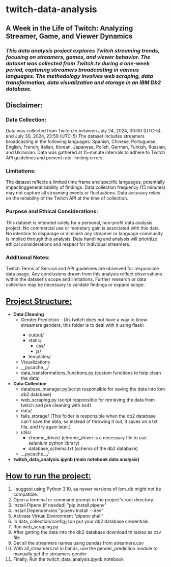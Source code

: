 # <h1>twitch-data-analysis</h1>
## **A Week in the Life of Twitch: Analyzing Streamer, Game, and Viewer Dynamics**

### *This data analysis project explores Twitch streaming trends, focusing on streamers, games, and viewer behavior. The dataset was collected from Twitch.tv during a one-week period, capturing streamers broadcasting in various languages. The methodology involves web scraping, data transformation, data visualization and storage in an IBM Db2 database.*

## Disclaimer:
### Data Collection:
Data was collected from Twitch.tv between July 24, 2024, 00:00 (UTC-5), and July 30, 2024, 23:59 (UTC-5)
The dataset includes streamers broadcasting in the following languages: Spanish, Chinese, Portuguese, English, French, Italian, Korean, Japanese, Polish, German, Turkish, Russian, and Ukrainian.
Data was gathered at 15-minute intervals to adhere to Twitch API guidelines and prevent rate-limiting errors.
### Limitations:
The dataset reflects a limited time frame and specific languages, potentially impactinggeneralizability of findings.
Data collection frequency (15 minutes) may not capture all streaming events or fluctuations.
Data accuracy relies on the reliability of the Twitch API at the time of collection.
### Purpose and Ethical Considerations:
This dataset is intended solely for a personal, non-profit data analysis project.
No commercial use or monetary gain is associated with this data.
No intention to disparage or diminish any streamer or language community is implied through this analysis.
Data handling and analysis will prioritize ethical considerations and respect for individual streamers.
### Additional Notes:
Twitch Terms of Service and API guidelines are observed for responsible data usage.
Any conclusions drawn from this analysis reflect observations within the dataset's scope and limitations.
Further research or data collection may be necessary to validate findings or expand scope.

## <u style="font-size: 1.5rem;">Project Structure:</u>
<ul>
  <li>
    <strong>Data Cleaning</strong>
    <ul>
      <li>Gender Prediction - (As twitch does not have a way to know streamers genders, this folder is to deal with it using flask)</li>
        <ul>
          <li>output/</li>
          <li>static/
            <ul>
              <li>css/</li>
              <li>js/</li>
            </ul>
          </li>
          <li>templates/</li>
        </ul>
      </li>
      <li>Visualizations</li>
      <li>__pycache__/</li>
      <li>data_transformations_functions.py (custom functions to help clean the data)</li>
    </ul>
  </li>

  <li>
    <strong>Data Collection</strong>
    <ul>
      <li>database_manager.py(script responsible for saving the data into ibm db2 database)</li>
      <li>web_scraping.py (script responsible for retrieving the data from twitch and pre cleaning with bs4)</li>
      <li>data/</li>
      <li>fails_storage/ (This folder is responsible when the db2 database can't save the data, so instead of throwing it out, it saves on a txt file, and try again later.)</li>
      <li>
        utils/
        <ul>
          <li>chrome_driver/ (chrome_driver is a necessary file to use selenium python library)</li>
          <li>database_schema.txt (schema of the db2 database)</li>
        </ul>
      </li>
      <li>__pycache__/</li>
    </ul>
  </li>

  <li>
    <strong>twitch_data_analysis.ipynb (main notebook data analysis) </strong>
  </li>
</ul>

## <u style="font-size: 1.5rem;">How to run the project:</u>

1. I suggest using Python 3.10, as newer versions of ibm_db might not be compatible.
2. Open a terminal or command prompt in the project's root directory.
3. Install Pipenv (if needed) "pip install pipenv"
4. Install Dependencies "pipenv install --dev"
5. Activate Virtual Environment "pipenv shell"
1. In data_collection/config.json put your db2 database credentials
2. Run web_scraping.py
3. After getting the data into the db2 database download th tables as csv file
4. Get all the streamers names using pandas from streamers.csv
5. With all_streamers.txt in hands, use the gender_prediction module to manually get the streamers gender
6. Finally, Run the twitch_data_analysis.ipynb notebook

  